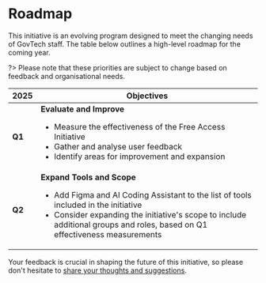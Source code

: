# Roadmap

This initiative is an evolving program designed to meet the changing needs of GovTech staff. The table below outlines a high-level roadmap for the coming year. 

?> Please note that these priorities are subject to change based on feedback and organisational needs.

| 2025 | Objectives |
|---------|-------------------------------|
| **Q1** | **Evaluate and Improve**<ul><li>Measure the effectiveness of the Free Access Initiative</li><li>Gather and analyse user feedback</li><li>Identify areas for improvement and expansion</li></ul> |
| **Q2** | **Expand Tools and Scope**<ul><li>Add Figma and AI Coding Assistant to the list of tools included in the initiative</li><li>Consider expanding the initiative's scope to include additional groups and roles, based on Q1 effectiveness measurements</li></ul> |

Your feedback is crucial in shaping the future of this initiative, so please don't hesitate to [share your thoughts and suggestions](/support.md). 